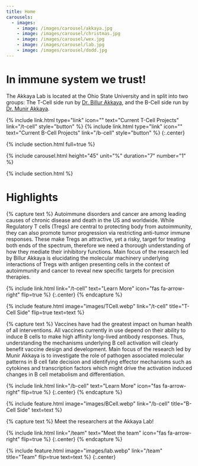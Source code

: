 ```yaml
---
title: Home
carousels:
  - images: 
    - image: /images/carousel/akkaya.jpg
    - image: /images/carousel/christmas.jpg
    - image: /images/carousel/wex.jpg
    - image: /images/carousel/lab.jpg
    - image: /images/carousel/dodd.jpg
---
```


# In immune system we trust!

The Akkaya Lab is located at the Ohio State University and in split into two groups: The T-Cell side run by [Dr. Billur Akkaya](members/billur.html), and the B-Cell side run by [Dr. Munir Akkaya](members/munir.html).

{%
  include link.html
  type="link"
  icon=""
  text="Current T-Cell Projects"
  link="/t-cell"
  style="button"
%}
{%
  include link.html
  type="link"
  icon=""
  text="Current B-Cell Projects"
  link="/b-cell"
  style="button"
%}
{:.center}

{% include section.html full=true %}

{% include carousel.html height="45" unit="%" duration="7" number="1" %}

{% include section.html %}

# Highlights

{% capture text %}
Autoimmune disorders and cancer are among leading causes of chronic disease and death in the US and worldwide. While Regulatory T cells (Tregs) are central to protecting body from autoimmunity, they can also promote tumor progression via restricting anti-tumor immune responses. These make Tregs an attractive, yet a risky, target for treating both ends of the spectrum, therefore we need a thorough understanding of how they mediate their inhibitory functions. Main focus of the research led by Billur Akkaya is elucidating the molecular machinery underlying interactions of Tregs with antigen presenting cells in the context of autoimmunity and cancer to reveal new specific targets for precision therapies.

{%
  include link.html
  link="/t-cell"
  text="Learn More"
  icon="fas fa-arrow-right"
  flip=true
%}
{:.center}
{% endcapture %}

{%
  include feature.html
  image="images/TCell.webp"
  link="/t-cell"
  title="T-Cell Side"
  flip=true
  text=text
%}

{% capture text %}
Vaccines have had the greatest impact on human health of all interventions. All vaccines currently in use depend on their ability to induce B cells to make high affinity long-lived antibody responses. Thus, understanding the mechanisms underlying B cell activation will clearly benefit vaccine design and development. Main focus of the research led by Munir Akkaya is to investigate the role of pathogen associated molecular patterns in B cell fate decision and identifying effector mechanisms such as cytokines and transcription factors which might drive the activation induced changes in B cell metabolism and differentiation.

{%
  include link.html
  link="/b-cell"
  text="Learn More"
  icon="fas fa-arrow-right"
  flip=true
%}
{:.center}
{% endcapture %}

{%
  include feature.html
  image="images/BCell.webp"
  link="/b-cell"
  title="B-Cell Side"
  text=text
%}


{% capture text %}
Meet the researchers at the Akkaya Lab!

{%
  include link.html
  link="/team"
  text="Meet the team"
  icon="fas fa-arrow-right"
  flip=true
%}
{:.center}
{% endcapture %}

{%
  include feature.html
  image="images/lab.webp"
  link="/team"
  title="Team"
  flip=true
  text=text
%}
{:.center}
